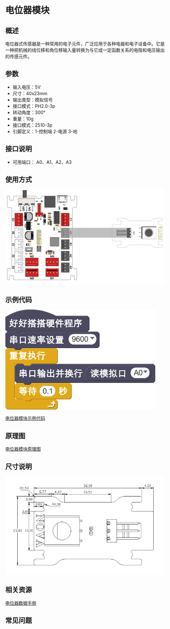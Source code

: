 # 电位器模块

## 概述

电位器式传感器是一种常用的电子元件，广泛应用于各种电器和电子设备中。它是一种把机械的线位移和角位移输入量转换为与它成一定函数关系的电阻和电压输出的传感元件。

## 参数

* 输入电压：5V
* 尺寸：40x23mm
* 输出类型：模拟信号
* 接口模式：PH2.0-3p
* 转动角度：300°
* 重量：10g
* 接口模式：2510-3p
* 引脚定义：1-控制端 2-电源 3-地

## 接口说明

* 可用端口： A0、A1、A2、A3

## 使用方式

![](../../.gitbook/assets/29.png)

## 示例代码

![](../../.gitbook/assets/30.png)

[电位器模块示例代码](http://www.haohaodada.com/show.php?id=947651)

## 原理图

[电位器模块原理图](https://github.com/Haohaodada-official/docs/blob/master/jiao-xue-chan-pin/pdf/yuan-li-tu/电位器模块.pdf)

## 尺寸说明

![](../../.gitbook/assets/99.png)

## 相关资源

[电位器数据手册](https://github.com/Haohaodada-official/docs/blob/master/jiao-xue-chan-pin/pdf/xin-pian-shuo-ming/摇杆-摇杆电位器.PDF)

## 常见问题

